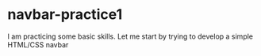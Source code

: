 # navbar-practice1
I am practicing some basic skills. Let me start by trying to develop a simple HTML/CSS navbar
